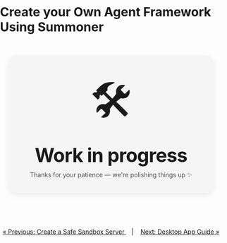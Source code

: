 # Create your Own Agent Framework Using Summoner

<style>
  body {
    font-family: Inter, ui-sans-serif, system-ui, -apple-system, "Segoe UI", Roboto, "Helvetica Neue", Arial;
    margin:0;
    padding:0;
  }

  .center-wrap {
    display:flex;
    align-items:center;
    justify-content:center;
    margin: 3rem 0;
  }

  .wrap{
    text-align:center;
    padding:2rem 3rem;
    border-radius:18px;
    background: rgba(127,127,127,0.06); /* subtle neutral card */
    box-shadow: 0 4px 14px rgba(0,0,0,0.08);
    max-width:90%;
  }

  .emoji {
    display:block;
    font-size: clamp(36px, 10vw, 120px);
    margin-bottom:.25rem;
  }

  .text {
    font-size: clamp(22px, 4.5vw, 56px);
    font-weight:700;
    letter-spacing: -0.02em;
  }

  @media (prefers-reduced-motion: no-preference) {
    .emoji {
      animation: float 2.2s ease-in-out infinite;
    }
    @keyframes float {
      0% { transform: translateY(0) scale(1); }
      50% { transform: translateY(-6px) scale(1.03); }
      100% { transform: translateY(0) scale(1); }
    }
  }

  .sub {
    margin-top:.6rem;
    opacity: 0.75;
    font-size: 14px;
  }
</style>

<div class="center-wrap">
  <div class="wrap" role="status" aria-live="polite">
    <span class="emoji" aria-hidden="true">🛠️</span>
    <div class="text">Work in progress</div>
    <div class="sub">Thanks for your patience — we're polishing things up ✨</div>
  </div>
</div>

<br>

<!-- Best practices -->

<p align="center">
  <a href="sandbox.md">&laquo; Previous: Create a Safe Sandbox Server </a> &nbsp;&nbsp;&nbsp;|&nbsp;&nbsp;&nbsp; <a href="../../guide_app/index.md">Next: Desktop App Guide &raquo;</a>
</p>
